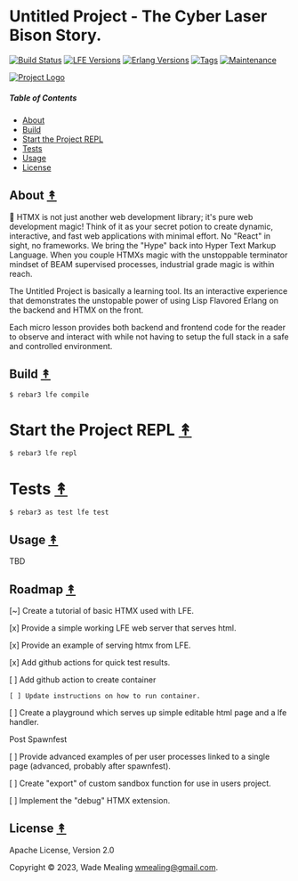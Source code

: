 # Untitled Project - The Cyber Laser Bison Story.

[![Build Status][gh-actions-badge]][gh-actions]
[![LFE Versions][lfe badge]][lfe]
[![Erlang Versions][erlang badge]][version]
[![Tags][github tags badge]][github tags]
[![Maintenance](https://img.shields.io/badge/Maintained%3F-yes-green.svg)](https://github.com/spawnfest/UntitledProject/graphs/commit-activity)


[![Project Logo][logo]][logo-large]


##### Table of Contents

* [About](#about-)
* [Build](#build-)
* [Start the Project REPL](#start-the-repl-)
* [Tests](#tests-)
* [Usage](#usage-)
* [License](#license-)

## About [&#x219F;](#table-of-contents)

🚀 HTMX is not just another web development library; it's pure web development magic! Think of it as your secret potion to create dynamic, interactive, and fast web applications with minimal effort.   No "React" in sight, no frameworks.  We bring the "Hype" back into Hyper Text Markup Language.  When you couple HTMXs magic with the unstoppable terminator mindset of BEAM supervised processes, industrial grade magic is within reach.

The Untitled Project is basically a learning tool.  Its an interactive experience that demonstrates the
unstopable power of using Lisp Flavored Erlang on the backend and HTMX on the front.

Each micro lesson provides both backend and frontend code for the reader to observe and interact with while
not having to setup the full stack in a safe and controlled environment.

## Build [&#x219F;](#table-of-contents)

```shell
$ rebar3 lfe compile
```

# Start the Project REPL [&#x219F;](#table-of-contents)

```shell
$ rebar3 lfe repl
```

# Tests [&#x219F;](#table-of-contents)

```shell
$ rebar3 as test lfe test
```

## Usage [&#x219F;](#table-of-contents)

TBD


## Roadmap [&#x219F;](#roadmap)

[~] Create a tutorial of basic HTMX used with LFE.

[x] Provide a simple working LFE web server that serves html.

[x] Provide an example of serving htmx from LFE.

[x] Add github actions for quick test results.

[ ] Add github action to create container

    [ ] Update instructions on how to run container.

[ ] Create a playground which serves up simple editable html page and a lfe handler.

Post Spawnfest

[ ] Provide advanced examples of per user processes linked to a single page (advanced, probably after spawnfest).

[ ] Create "export" of custom sandbox function for use in users project.

[ ] Implement the "debug" HTMX extension.

## License [&#x219F;](#table-of-contents)

Apache License, Version 2.0

Copyright © 2023, Wade Mealing <wmealing@gmail.com>.

<!-- Named page links below: /-->

[logo]: https://avatars1.githubusercontent.com/u/3434967?s=250
[logo-large]: https://github.com/spawnfest/UntitledProject/blob/main/priv/images/lazer-bison.jpeg
[github]: https://github.com/spawnfest/UntitledProject
[gh-actions-badge]: https://github.com/spawnfest/UntitledProject/workflows/build/badge.svg
[gh-actions]: https://github.com/spawnfest/UntitledProject/actions?query=workflow%3Abuild+
[lfe]: https://github.com/lfe/lfe
[lfe badge]: https://img.shields.io/badge/lfe-2.1-blue.svg
[erlang badge]: https://img.shields.io/badge/erlang-19%20to%2025-blue.svg
[version]: https://github.com/spawnfest/UntitledProject/blob/master/.github/workflows/cicd.yml
[github tags]: https://github.com/spawnfest/UntitledProject/tags
[github tags badge]: https://img.shields.io/github/tag/spawnfest/untitled-project.svg
[github downloads]: https://img.shields.io/github/downloads/ORG/untitled-project/total.svg

